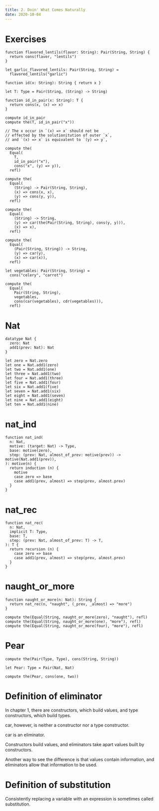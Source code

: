 ```yaml
---
title: 2. Doin' What Comes Naturally
date: 2020-10-04
---
```


# Exercises

```cicada
function flavored_lentils(flavor: String): Pair(String, String) {
  return cons(flavor, "lentils")
}

let garlic_flavored_lentils: Pair(String, String) =
  flavored_lentils("garlic")

function id(x: String): String { return x }

let T: Type = Pair(String, (String) -> String)

function id_in_pair(x: String): T {
  return cons(x, (x) => x)
}

compute id_in_pair
compute the(T, id_in_pair("x"))

// The x occur in `(x) => x` should not be
// effected by the solutionitution of outer `x`,
// and `(x) => x` is equivalent to `(y) => y`,

compute the(
  Equal(
    T,
    id_in_pair("x"),
    cons("x", (y) => y)),
  refl)

compute the(
  Equal(
    (String) -> Pair(String, String),
    (x) => cons(x, x),
    (y) => cons(y, y)),
  refl)

compute the(
  Equal(
    (String) -> String,
    (y) => car(the(Pair(String, String), cons(y, y))),
    (x) => x),
  refl)

compute the(
  Equal(
    (Pair(String, String)) -> String,
    (y) => car(y),
    (x) => car(x)),
  refl)

let vegetables: Pair(String, String) =
  cons("celery", "carrot")

compute the(
  Equal(
    Pair(String, String),
    vegetables,
    cons(car(vegetables), cdr(vegetables))),
  refl)
```

# Nat

```cicada
datatype Nat {
  zero: Nat
  add1(prev: Nat): Nat
}

let zero = Nat.zero
let one = Nat.add1(zero)
let two = Nat.add1(one)
let three = Nat.add1(two)
let four = Nat.add1(three)
let five = Nat.add1(four)
let six = Nat.add1(five)
let seven = Nat.add1(six)
let eight = Nat.add1(seven)
let nine = Nat.add1(eight)
let ten = Nat.add1(nine)
```

# nat_ind

```cicada
function nat_ind(
  n: Nat,
  motive: (target: Nat) -> Type,
  base: motive(zero),
  step: (prev: Nat, almost_of_prev: motive(prev)) -> motive(Nat.add1(prev)),
): motive(n) {
  return induction (n) {
    motive
    case zero => base
    case add1(prev, almost) => step(prev, almost.prev)
  }
}
```

# nat_rec

```cicada
function nat_rec(
  n: Nat,
  implicit T: Type,
  base: T,
  step: (prev: Nat, almost_of_prev: T) -> T,
): T {
  return recursion (n) {
    case zero => base
    case add1(prev, almost) => step(prev, almost.prev)
  }
}
```

# naught_or_more

```cicada
function naught_or_more(n: Nat): String {
  return nat_rec(n, "naught", (_prev, _almost) => "more")
}

compute the(Equal(String, naught_or_more(zero), "naught"), refl)
compute the(Equal(String, naught_or_more(one), "more"), refl)
compute the(Equal(String, naught_or_more(four), "more"), refl)
```

# Pear

```cicada
compute the(Pair(Type, Type), cons(String, String))

let Pear: Type = Pair(Nat, Nat)

compute the(Pear, cons(one, two))
```

# Definition of eliminator

In chapter 1, there are constructors, which build values,
and type constructors, which build types.

car, however, is neither a constructor nor a type constructor.

car is an eliminator.

Constructors build values, and eliminators
take apart values built by constructors.

Another way to see the difference is that
values contain information, and eliminators
allow that information to be used.

# Definition of substitution

Consistently replacing a variable with an expression
is sometimes called substitution.
